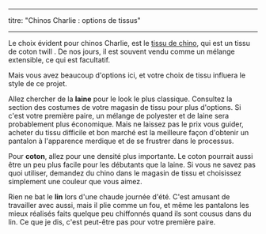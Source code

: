 - - -
titre: "Chinos Charlie : options de tissus"
- - -

Le choix évident pour chinos Charlie, est le [tissu de chino](https://en.wikipedia.org/wiki/Chino_cloth), qui est un tissu de coton twill . De nos jours, il est souvent vendu comme un mélange extensible, ce qui est facultatif.

Mais vous avez beaucoup d'options ici, et votre choix de tissu influera le style de ce projet.

Allez chercher de la **laine** pour le look le plus classique. Consultez la section des costumes de votre magasin de tissu pour plus d'options. Si c'est votre première paire, un mélange de polyester et de laine sera probablement plus économique. Mais ne laissez pas le prix vous guider, acheter du tissu difficile et bon marché est la meilleure façon d'obtenir un pantalon à l'apparence merdique et de se frustrer dans le processus.

Pour **coton**, allez pour une densité plus importante. Le coton pourrait aussi être un peu plus facile pour les débutants que la laine. Si vous ne savez pas quoi utiliser, demandez du chino dans le magasin de tissu et choisissez simplement une couleur que vous aimez.

Rien ne bat le **lin** lors d'une chaude journée d'été. C'est amusant de travailler avec aussi, mais il plie comme un fou, et même les pantalons les mieux réalisés faits quelque peu chiffonnés quand ils sont cousus dans du lin. Ce que je dis, c'est peut-être pas pour votre première paire.
